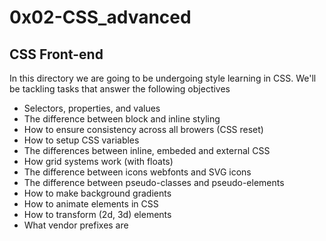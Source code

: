 <h1>0x02-CSS_advanced</h1>
<h2>CSS Front-end</h2>
<p>In this directory we are going to be undergoing style learning in CSS. We'll be tackling tasks that answer the following objectives</p>
<ul>
	<li>Selectors, properties, and values</li>
	<li>The difference between block and inline styling</li>
	<li>How to ensure consistency across all browers (CSS reset)</li>
	<li>How to setup CSS variables</li>
	<li>The differences between inline, embeded and external CSS</li>
	<li>How grid systems work (with floats)</li>
	<li>The difference between icons webfonts and SVG icons</li>
	<li>The difference between pseudo-classes and pseudo-elements</li>
	<li>How to make background gradients</li>
	<li>How to animate elements in CSS</li>
	<li>How to transform (2d, 3d) elements</li>
	<li>What vendor prefixes are</li>
</ul>